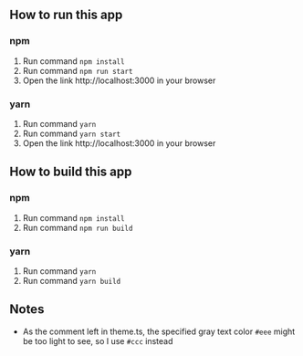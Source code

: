 ## How to run this app
### npm
1. Run command `npm install`
1. Run command `npm run start`
1. Open the link http://localhost:3000 in your browser

### yarn
1. Run command `yarn`
1. Run command `yarn start`
1. Open the link http://localhost:3000 in your browser

## How to build this app
### npm
1. Run command `npm install`
1. Run command `npm run build`

### yarn
1. Run command `yarn`
1. Run command `yarn build`

## Notes
- As the comment left in theme.ts, the specified gray text color `#eee` might be too light to see, so I use `#ccc` instead